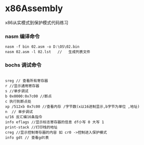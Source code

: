 # x86Assembly
x86从实模式到保护模式代码练习


### nasm 编译命令
```
nasm -f bin 02.asm -o D:\OS\02.bin 
nasm 02.asm -l 02.lst   //   生成列表文件
``` 


### bochs 调试命令

```

sreg // 查看所有寄存器
r //显示通用寄存器
s //单步调试
b 0x0000:0x7c00 //断点
c 执行到断点处
xp /512xb 0x7c00 //查看内存 /字节数(x以16进制显示,b字节为单位 ,地址)
n  // 单步调试 
u/16 反汇编16条指令
info eflags //显示标志寄存器的信息 df小写 0 大写 1
print-stack //打印栈的地址
creg //显示控制寄存器的内容 如 cr0 ->控制进入保护模式
info gdt // 查看gdt表
```





